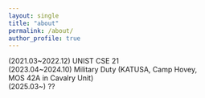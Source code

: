 ```yaml
---
layout: single
title: "about"
permalink: /about/
author_profile: true
---
```


<div>
(2021.03~2022.12) UNIST CSE 21 <br>
(2023.04~2024.10) Military Duty (KATUSA, Camp Hovey, <br> MOS 42A in Cavalry Unit) <br>
(2025.03~) ??
</div>
